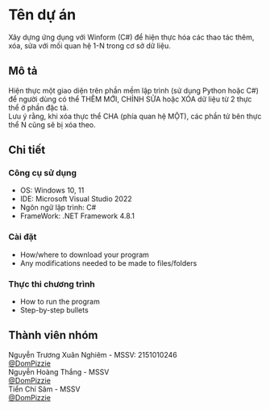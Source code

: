 # Tên dự án

Xây dựng ứng dụng với Winform (C#) để hiện thực hóa các thao tác thêm, xóa, sửa với mối quan hệ 1-N trong cơ sở dữ liệu.

## Mô tả 

Hiện thực một giao diện trên phần mềm lập trình (sử dụng Python hoặc C#) để người dùng có thể THÊM MỚI, CHỈNH SỬA hoặc XÓA dữ liệu từ 2 thực thể ở phần đặc tả.<br>
Lưu ý rằng, khi xóa thực thể CHA (phía quan hệ MỘT), các phần tử bên thực thể N cũng sẽ bị xóa theo.

## Chi tiết

### Công cụ sử dụng

* OS: Windows 10, 11
* IDE: Microsoft Visual Studio 2022
* Ngôn ngữ lập trình: C#
* FrameWork: .NET Framework 4.8.1

### Cài đặt

* How/where to download your program
* Any modifications needed to be made to files/folders

### Thực thi chương trình

* How to run the program
* Step-by-step bullets

## Thành viên nhóm

Nguyễn Trương Xuân Nghiêm - MSSV: 2151010246<br>
[@DomPizzie](https://twitter.com/dompizzie)<br>
Nguyễn Hoàng Thắng - MSSV<br>
[@DomPizzie](https://twitter.com/dompizzie)<br>
Tiển Chí Sâm - MSSV<br>
[@DomPizzie](https://twitter.com/dompizzie)

